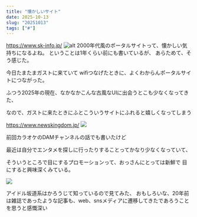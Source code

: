 ```yaml
---
title: "懐かしいサイト"
date: 2025-10-13
slug: "20251013"
tags: ["#"]
---
```


https://www.sk-info.jp/
![alt](https://img.be2nd.com/3598cbah)
2000年代風のポータルサイトって、懐かしい気持ちになるよね。
ということは1年くらい前にも書いているが、
あらためて、そう感じた。

今日たまたまガストに来ていて
wifiつなげたときに、よくわからんポータルサイトにつながった。


ふつう2025年の現在、なかなかこんな古風なUIに出会うとこも少なくなってきた、

なので、ガストに来たときにふとこういうサイトにふれると嬉しくなってしまう

https://www.newskingdom.jp/
![](https://img.be2nd.com/xjqothyn)


前回カラオケのDAMチャンネルの話でも書いたけど

最近は自分でエンタメを探しに行ったりすることってかなり少なくなっていて、

そういうところで目にするプロモーションって、おっさんにとっては新鮮で
目にすると興味深くみている。


[![](https://img.be2nd.com/py7pbt4m)](https://www.newskingdom.jp/detail/11422?utm_source=hominis&utm_medium=referral&utm_campaign=hominis01&utm_id=01)

アイドル坂道系はかろうじて知っているので見てみた、
おもしろいな、20年前は雑誌であったような記事も、web、snsメディアに遷移してきたであろうことを思うと感慨深い
